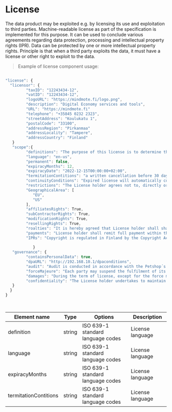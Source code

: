 # License

The data product may be exploited e.g. by licensing its use and exploitation to third parties. Machine-readable license as part of the specification is implemented for this purpose. It can be used to conclude various agreements regarding data protection, processing and intellectual property rights (IPR). Data can be protected by one or more intellectual property rights. Principle is that when a third party exploits the data, it must have a license or other right to exploit to the data.

> Example of license component usage:

```javascript
  
"license": {
  "licensor": {
         "taxID": "12243434-12",
         "vatID": "12243434-12",
         "logoURL": "https://mindmote.fi/logo.png",
         "description": "Digital Economy services and tools",
         "URL": "https://mindmote.fi"
         "telephone": "+35845 0232 2323",
         "streetAddress": "Koulukatu 1",
         "postalCode": "33100",
         "addressRegion": "Pirkanmaa"
         "addressLocality": "Tampere",
         "addressCountry": "Finland"
   }
   "scope":{
         "definitions": "The purpose of this license is to determine the terms and conditions applicable to the licensing of the data product, whereby Licensor grants License holder the right to use the data.",
         "language": "en-us",
         "permanent": false,
         "expiracyMonths": 12,
         "expiracyDate": "2022-12-15T00:00:00+02:00",
         "termitationContitions": "a written cancellation before 30 days is mandatory",
         "continuityConditions": "Expired license will automatically continued without written cancellation (termination) by Licenser holder",
         "restrictions": "The License holder agrees not to, directly or indirectly, participate in the unauthorized use, disclosure or conversion of any confidential information.",      
         "GeographicalArea": [ 
            "EU",
            "US"
         ],
         "affiliatesRights": True,
         "subContractorRights": True,
         "modificationRights": True,
         "resellingRights": True,
         "roalties": "It is hereby agreed that License holder shall share with Licensor three percent (3%) of the revenues derives and receives from the usage their BI Dashbord solutions by the End Users.",
         "payments": "License holder shall remit full payment within thirty (30) days after the end of each calendar month. Taxes (VAT 24 %) are included. Invoice will be electronical",
         "IPRs": "Copyright is regulated in Finland by the Copyright Act (404/1961). Data is property of Mindmote Oy.",
                     
            }
   "governance": {
         "containsPersonalData": true,
         "dpaURL": "http://192.168.10.1/dpaconditions",
         "audit": "Audit is conducted in accordance with the Petshop´s Data-audits ltd., www.petshopsdataaudits.com",
         "forceMajeure": "Each party may suspend the fulfilment of its contractual obligations, when the said fulfilment is impossible or objectively too costly due to an unforeseeable impediment independent from the parties, such as for example: strike, boycott, lockout, fire, war (declared or not), civil war, riots and revolutions, requisitions, embargo, power blackouts, extraordinary breakage of machinery, delays in the delivery of components or raw materials.",
         "damages": "During the term of license, except for the force majeure or the Licensors reasons, the License holder is required to follow strictly in accordance with the Contract. If the License holder wants to terminate the license early, it needs to pay a certain amount of liquidated damages.",
         "confidentiality": "The License holder undertakes to maintain confidentiality as regards all information of a technical (such as, by way of a non-limiting example, drawings, tables, documentation, formulas and correspondence) and commercial nature (including contractual conditions, prices, payment conditions) gained during the performance of this license."          
   }
  }
}

  
```
| <div style="width:150px">Element name</div>   | Type  | Options  | Description  |
|---|---|---|---|
| definition | string | ISO 639-1 standard language codes | License language |
| language | string | ISO 639-1 standard language codes | License language |
| expiracyMonths | string | ISO 639-1 standard language codes | License language |
| termitationContitions | string | ISO 639-1 standard language codes | License language |

